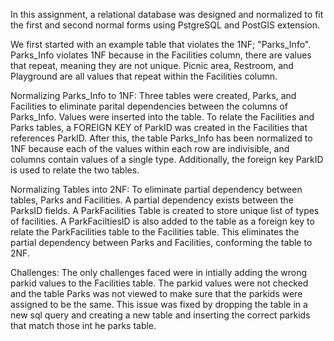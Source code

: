 In this assignment, a relational database was designed and normalized to 
fit the first and second normal forms using PstgreSQL and PostGIS extension.

We first started with an example table that violates the 1NF; "Parks_Info". Parks_Info violates 1NF because in the Facilities column, there are values that repeat, meaning they are not unique. Picnic area, Restroom, and Playground are all values that repeat within the Facilities column. 


Normalizing Parks_Info to 1NF:
Three tables were created, Parks, and Facilities to eliminate parital dependencies between the columns of Parks_Info. Values were inserted into the table. To relate the Facilities and Parks tables, a FOREIGN KEY of ParkID was created in the Facilities that references ParkID. After this, the table Parks_Info has been normalized to 1NF because each of the values within each row are indivisible, and columns contain values of a single type. Additionally, the foreign key ParkID is used to relate the two tables. 

Normalizing Tables into 2NF:
To eliminate partial dependency between tables, Parks and Facilities. A partial dependency exists between the ParksID fields. A ParkFacilities Table is created to store unique list of types of facilities. A ParkFaciltiesID is also added to the table as a foreign key to relate the ParkFacilities table to the Facilities table. This eliminates the partial dependency between Parks and Facilities, conforming the table to 2NF.

Challenges:
The only challenges faced were in intially adding the wrong parkid values to the Facilities table. The parkid values were not checked and the table Parks was not viewed to make sure that the parkids were assigned to be the same. This issue was fixed by dropping the table in a new sql query and creating a new table and inserting the correct parkids that match those int he parks table.
